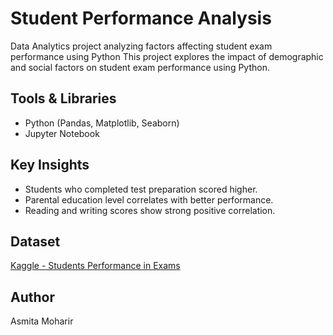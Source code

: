 # Student Performance Analysis
Data Analytics project analyzing factors affecting student exam performance using Python
This project explores the impact of demographic and social factors on student exam performance using Python.

## Tools & Libraries
- Python (Pandas, Matplotlib, Seaborn)
- Jupyter Notebook

## Key Insights
- Students who completed test preparation scored higher.
- Parental education level correlates with better performance.
- Reading and writing scores show strong positive correlation.

## Dataset
[Kaggle - Students Performance in Exams](https://www.kaggle.com/datasets/spscientist/students-performance-in-exams)

## Author
Asmita Moharir

